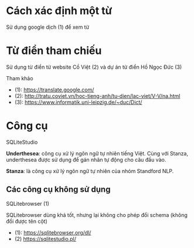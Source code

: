 # Cách xác định một từ 

Sử dụng google dịch (1) để xem từ

# Từ điển tham chiếu

Sử dụng từ điển từ website Cồ Việt (2) và dự án từ điển Hồ Ngọc Đức (3) 

Tham khảo

* (1): https://translate.google.com/
* (2): http://tratu.coviet.vn/hoc-tieng-anh/tu-dien/lac-viet/V-V/na.html
* (3): https://www.informatik.uni-leipzig.de/~duc/Dict/

# Công cụ 

SQLiteStudio

**Underthesea**: công cụ xử lý ngôn ngữ tự nhiên tiếng Việt. Cùng với Stanza, underthesea được sử dụng để gán nhãn tự động cho câu đầu vào.

**Stanza**: là công cụ xử lý ngôn ngữ tự nhiên của nhóm Standford NLP.



## Các công cụ không sử dụng

SQLitebrowser (1)

SQLitebrowser dùng khá tốt, nhưng lại không cho phép đổi schema (không đổi được tên cột)

* (1): https://sqlitebrowser.org/dl/
* (2) https://sqlitestudio.pl/